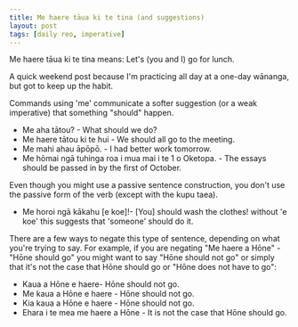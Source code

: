 ```yaml
---
title: Me haere tāua ki te tina (and suggestions)
layout: post
tags: [daily reo, imperative]
---
```


Me haere tāua ki te tina means: Let's (you and I) go for lunch.

A quick weekend post because I'm practicing all day at a one-day wānanga, but got to keep up the habit.

Commands using 'me' communicate a softer suggestion (or a weak imperative) that something "should" happen.
- Me aha tātou? - What should we do?
- Me haere tātou ki te hui - We should all go to the meeting.
- Me mahi ahau āpōpō. - I had better work tomorrow.
- Me hōmai ngā tuhinga roa i mua mai i te 1 o Oketopa. - The essays should be passed in by the first of October.

Even though you might use a passive sentence construction, you don't use the passive form of the verb (except with the kupu taea).
- Me horoi ngā kākahu [e koe]!- [You] should wash the clothes! without 'e koe' this suggests that 'someone' should do it.

There are a few ways to negate this type of sentence, depending on what you're trying to say. For example, if you are negating "Me haere a Hōne" - "Hōne should go" you might want to say "Hōne should not go" or simply that it's not the case that Hōne should go or "Hōne does not have to go":
- Kaua a Hōne e haere- Hōne should not go.
- Me kaua a Hōne e haere - Hōne should not go.
- Kia kaua a Hōne e haere - Hōne should not go.
- Ehara i te mea me haere a Hōne - It is not the case that Hōne should go.
